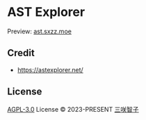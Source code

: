 # AST Explorer

Preview: [ast.sxzz.moe](https://ast.sxzz.moe/)

## Credit

- https://astexplorer.net/

## License

[AGPL-3.0](./LICENSE) License © 2023-PRESENT [三咲智子](https://github.com/sxzz)
